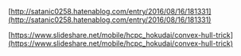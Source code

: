
[http://satanic0258.hatenablog.com/entry/2016/08/16/181331](http://satanic0258.hatenablog.com/entry/2016/08/16/181331)

[https://www.slideshare.net/mobile/hcpc_hokudai/convex-hull-trick](https://www.slideshare.net/mobile/hcpc_hokudai/convex-hull-trick)

